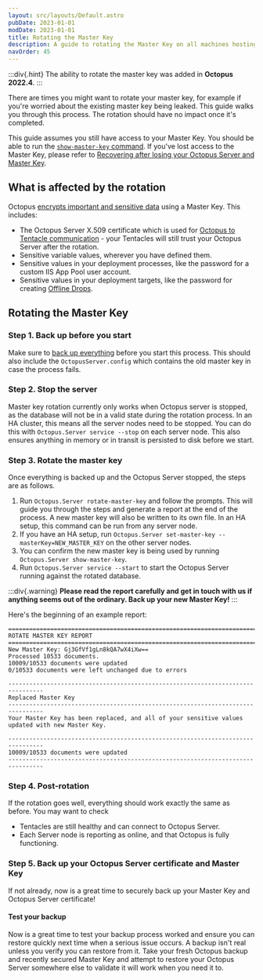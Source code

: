 ```yaml
---
layout: src/layouts/Default.astro
pubDate: 2023-01-01
modDate: 2023-01-01
title: Rotating the Master Key
description: A guide to rotating the Master Key on all machines hosting the Octopus Server.
navOrder: 45
---
```


:::div{.hint}
The ability to rotate the master key was added in **Octopus 2022.4**.
:::

There are times you might want to rotate your master key, for example if you're worried about the existing master key being leaked. This guide walks you through this process. The rotation should have no impact once it's completed.

This guide assumes you still have access to your Master Key. You should be able to run the [`show-master-key` command](/docs/octopus-rest-api/octopus.server.exe-command-line/show-master-key/). If you've lost access to the Master Key, please refer to [Recovering after losing your Octopus Server and Master Key](/docs/administration/managing-infrastructure/lost-master-key).

## What is affected by the rotation

Octopus [encrypts important and sensitive data](/docs/security/data-encryption) using a Master Key. This includes:

- The Octopus Server X.509 certificate which is used for [Octopus to Tentacle communication](/docs/security/octopus-tentacle-communication) - your Tentacles will still trust your Octopus Server after the rotation.
- Sensitive variable values, wherever you have defined them.
- Sensitive values in your deployment processes, like the password for a custom IIS App Pool user account.
- Sensitive values in your deployment targets, like the password for creating [Offline Drops](/docs/infrastructure/deployment-targets/offline-package-drop).

## Rotating the Master Key

### Step 1. Back up before you start

Make sure to [back up everything](/docs/administration/data/backup-and-restore) before you start this process. This should also include the `OctopusServer.config` which contains the old master key in case the process fails.

### Step 2. Stop the server

Master key rotation currently only works when Octopus server is stopped, as the database will not be in a valid state during the rotation process. In an HA cluster, this means all the server nodes need to be stopped. You can do this with `Octopus.Server service --stop` on each server node. This also ensures anything in memory or in transit is persisted to disk before we start.

### Step 3. Rotate the master key

Once everything is backed up and the Octopus Server stopped, the steps are as follows.

1. Run `Octopus.Server rotate-master-key` and follow the prompts. This will guide you through the steps and generate a report at the end of the process. A new master key will also be written to its own file. In an HA setup, this command can be run from any server node.
1. If you have an HA setup, run `Octopus.Server set-master-key --masterKey=NEW_MASTER_KEY` on the other server nodes.
1. You can confirm the new master key is being used by running `Octopus.Server show-master-key`.
1. Run `Octopus.Server service --start` to start the Octopus Server running against the rotated database.

:::div{.warning}
**Please read the report carefully and get in touch with us if anything seems out of the ordinary. Back up your new Master Key!**
:::

Here's the beginning of an example report:

```
================================================================================
ROTATE MASTER KEY REPORT
================================================================================
New Master Key: Gj3GfVf1gLn8kQA7wX4iXw==
Processed 10533 documents.
10009/10533 documents were updated
0/10533 documents were left unchanged due to errors

--------------------------------------------------------------------------------
Replaced Master Key
--------------------------------------------------------------------------------
Your Master Key has been replaced, and all of your sensitive values updated with new Master Key.

--------------------------------------------------------------------------------
10009/10533 documents were updated
--------------------------------------------------------------------------------
```

### Step 4. Post-rotation

If the rotation goes well, everything should work exactly the same as before. You may want to check

- Tentacles are still healthy and can connect to Octopus Server.
- Each Server node is reporting as online, and that Octopus is fully functioning.

### Step 5. Back up your Octopus Server certificate and Master Key

If not already, now is a great time to securely back up your Master Key and Octopus Server certificate!

#### Test your backup

Now is a great time to test your backup process worked and ensure you can restore quickly next time when a serious issue occurs. A backup isn't real unless you verify you can restore from it. Take your fresh Octopus backup and recently secured Master Key and attempt to restore your Octopus Server somewhere else to validate it will work when you need it to.
